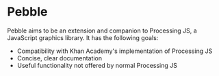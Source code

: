 # Pebble
Pebble aims to be an extension and companion to Processing JS, a JavaScript graphics library.
It has the following goals:
* Compatibility with Khan Academy's implementation of Processing JS
* Concise, clear documentation
* Useful functionality not offered by normal Processing JS
